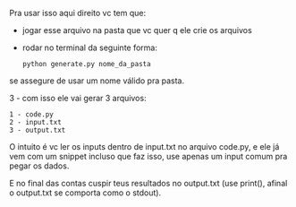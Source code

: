 Pra usar isso aqui direito vc tem que:

- jogar esse arquivo na pasta que vc quer q ele crie os arquivos

- rodar no terminal da seguinte forma:

    
    ```
    python generate.py nome_da_pasta
    ```
    

se assegure de usar um nome válido pra pasta.

3 - com isso ele vai gerar 3 arquivos:

    1 - code.py
    2 - input.txt
    3 - output.txt

O intuito é vc ler os inputs dentro de input.txt no arquivo code.py, e ele já vem com um
snippet incluso que faz isso, use apenas um input comum pra pegar os dados.

E no final das contas cuspir teus resultados no output.txt (use print(), afinal o output.txt se comporta como o stdout).